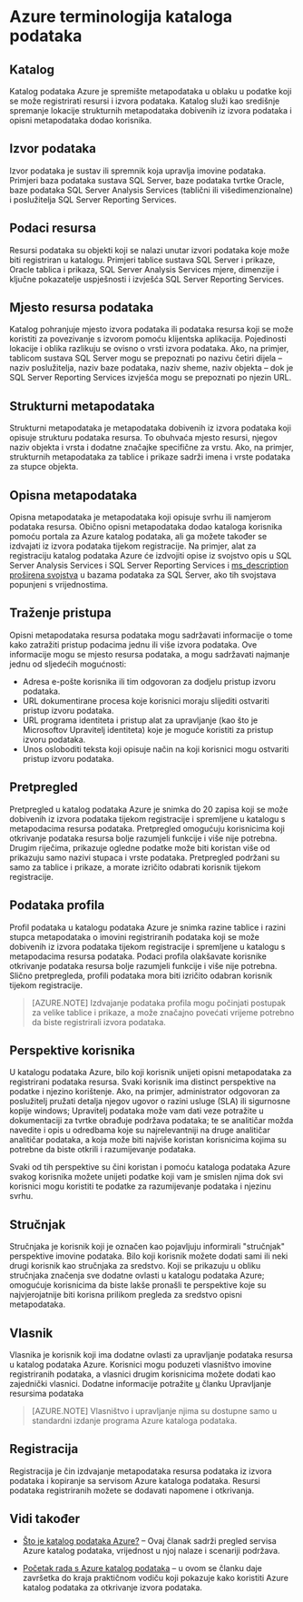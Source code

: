 <properties
   pageTitle="Azure terminologija katalog podataka | Microsoft Azure"
   description="Ovaj članak sadrži Uvod u koncepata i izraze koji se koriste u dokumentaciji Azure kataloga podataka."
   services="data-catalog"
   documentationCenter=""
   authors="steelanddata"
   manager="NA"
   editor=""
   tags=""/>
<tags
   ms.service="data-catalog"
   ms.devlang="NA"
   ms.topic="article"
   ms.tgt_pltfrm="NA"
   ms.workload="data-catalog"
   ms.date="09/21/2016"
   ms.author="maroche"/>

# <a name="azure-data-catalog-terminology"></a>Azure terminologija kataloga podataka

## <a name="catalog"></a>Katalog

Katalog podataka Azure je spremište metapodataka u oblaku u podatke koji se može registrirati resursi i izvora podataka. Katalog služi kao središnje spremanje lokacije strukturnih metapodataka dobivenih iz izvora podataka i opisni metapodataka dodao korisnika.

## <a name="data-source"></a>Izvor podataka

Izvor podataka je sustav ili spremnik koja upravlja imovine podataka. Primjeri baza podataka sustava SQL Server, baze podataka tvrtke Oracle, baze podataka SQL Server Analysis Services (tablični ili višedimenzionalne) i poslužitelja SQL Server Reporting Services.

## <a name="data-asset"></a>Podaci resursa

Resursi podataka su objekti koji se nalazi unutar izvori podataka koje može biti registriran u katalogu. Primjeri tablice sustava SQL Server i prikaze, Oracle tablica i prikaza, SQL Server Analysis Services mjere, dimenzije i ključne pokazatelje uspješnosti i izvješća SQL Server Reporting Services.

## <a name="data-asset-location"></a>Mjesto resursa podataka

Katalog pohranjuje mjesto izvora podataka ili podataka resursa koji se može koristiti za povezivanje s izvorom pomoću klijentska aplikacija. Pojedinosti lokacije i oblika razlikuju se ovisno o vrsti izvora podataka. Ako, na primjer, tablicom sustava SQL Server mogu se prepoznati po nazivu četiri dijela – naziv poslužitelja, naziv baze podataka, naziv sheme, naziv objekta – dok je SQL Server Reporting Services izvješća mogu se prepoznati po njezin URL.

## <a name="structural-metadata"></a>Strukturni metapodataka

Strukturni metapodataka je metapodataka dobivenih iz izvora podataka koji opisuje strukturu podataka resursa. To obuhvaća mjesto resursi, njegov naziv objekta i vrsta i dodatne značajke specifične za vrstu. Ako, na primjer, strukturnih metapodataka za tablice i prikaze sadrži imena i vrste podataka za stupce objekta.

## <a name="descriptive-metadata"></a>Opisna metapodataka

Opisna metapodataka je metapodataka koji opisuje svrhu ili namjerom podataka resursa. Obično opisni metapodataka dodao kataloga korisnika pomoću portala za Azure katalog podataka, ali ga možete također se izdvajati iz izvora podataka tijekom registracije. Na primjer, alat za registraciju katalog podataka Azure će izdvojiti opise iz svojstvo opis u SQL Server Analysis Services i SQL Server Reporting Services i [ms_description proširena svojstva](https://technet.microsoft.com/library/ms190243.aspx) u bazama podataka za SQL Server, ako tih svojstava popunjeni s vrijednostima.

## <a name="request-access"></a>Traženje pristupa

Opisni metapodataka resursa podataka mogu sadržavati informacije o tome kako zatražiti pristup podacima jednu ili više izvora podataka. Ove informacije mogu se mjesto resursa podataka, a mogu sadržavati najmanje jednu od sljedećih mogućnosti:

- Adresa e-pošte korisnika ili tim odgovoran za dodjelu pristup izvoru podataka.
- URL dokumentirane procesa koje korisnici moraju slijediti ostvariti pristup izvoru podataka.
- URL programa identiteta i pristup alat za upravljanje (kao što je Microsoftov Upravitelj identiteta) koje je moguće koristiti za pristup izvoru podataka.
- Unos osloboditi teksta koji opisuje način na koji korisnici mogu ostvariti pristup izvoru podataka.

## <a name="preview"></a>Pretpregled

Pretpregled u katalog podataka Azure je snimka do 20 zapisa koji se može dobivenih iz izvora podataka tijekom registracije i spremljene u katalogu s metapodacima resursa podataka. Pretpregled omogućuju korisnicima koji otkrivanje podataka resursa bolje razumjeli funkcije i više nije potrebna. Drugim riječima, prikazuje ogledne podatke može biti koristan više od prikazuju samo nazivi stupaca i vrste podataka.
Pretpregled podržani su samo za tablice i prikaze, a morate izričito odabrati korisnik tijekom registracije.

## <a name="data-profile"></a>Podataka profila

Profil podataka u katalogu podataka Azure je snimka razine tablice i razini stupca metapodataka o imovini registriranih podataka koji se može dobivenih iz izvora podataka tijekom registracije i spremljene u katalogu s metapodacima resursa podataka. Podaci profila olakšavate korisnike otkrivanje podataka resursa bolje razumjeli funkcije i više nije potrebna. Slično pretpregleda, profili podataka mora biti izričito odabran korisnik tijekom registracije.

> [AZURE.NOTE] Izdvajanje podataka profila mogu počinjati postupak za velike tablice i prikaze, a može značajno povećati vrijeme potrebno da biste registrirali izvora podataka.

## <a name="user-perspective"></a>Perspektive korisnika

U katalogu podataka Azure, bilo koji korisnik unijeti opisni metapodataka za registrirani podataka resursa. Svaki korisnik ima distinct perspektive na podatke i njezino korištenje. Ako, na primjer, administrator odgovoran za poslužitelj pružati detalja njegov ugovor o razini usluge (SLA) ili sigurnosne kopije windows; Upravitelj podataka može vam dati veze potražite u dokumentaciji za tvrtke obrađuje podržava podataka; te se analitičar možda navedite i opis u odredbama koje su najrelevantniji na druge analitičar analitičar podataka, a koja može biti najviše koristan korisnicima kojima su potrebne da biste otkrili i razumijevanje podataka.

Svaki od tih perspektive su čini koristan i pomoću kataloga podataka Azure svakog korisnika možete unijeti podatke koji vam je smislen njima dok svi korisnici mogu koristiti te podatke za razumijevanje podataka i njezinu svrhu.

## <a name="expert"></a>Stručnjak

Stručnjaka je korisnik koji je označen kao pojavljuju informirali "stručnjak" perspektive imovine podataka. Bilo koji korisnik možete dodati sami ili neki drugi korisnik kao stručnjaka za sredstvo. Koji se prikazuju u obliku stručnjaka značenja sve dodatne ovlasti u katalogu podataka Azure; omogućuje korisnicima da biste lakše pronašli te perspektive koje su najvjerojatnije biti korisna prilikom pregleda za sredstvo opisni metapodataka.

## <a name="owner"></a>Vlasnik

Vlasnika je korisnik koji ima dodatne ovlasti za upravljanje podataka resursa u katalog podataka Azure. Korisnici mogu poduzeti vlasništvo imovine registriranih podataka, a vlasnici drugim korisnicima možete dodati kao zajednički vlasnici. Dodatne informacije potražite [u](data-catalog-how-to-manage.md) članku Upravljanje resursima podataka  
> [AZURE.NOTE] Vlasništvo i upravljanje njima su dostupne samo u standardni izdanje programa Azure kataloga podataka.

## <a name="registration"></a>Registracija

Registracija je čin izdvajanje metapodataka resursa podataka iz izvora podataka i kopiranje sa servisom Azure kataloga podataka. Resursi podataka registriranih možete se dodavati napomene i otkrivanja.

## <a name="see-also"></a>Vidi također

- [Što je katalog podataka Azure?](data-catalog-what-is-data-catalog.md) – Ovaj članak sadrži pregled servisa Azure katalog podataka, vrijednost u njoj nalaze i scenariji podržava.

- [Početak rada s Azure katalog podataka](data-catalog-get-started.md) – u ovom se članku daje završetka do kraja praktičnom vodiču koji pokazuje kako koristiti Azure katalog podataka za otkrivanje izvora podataka.  
